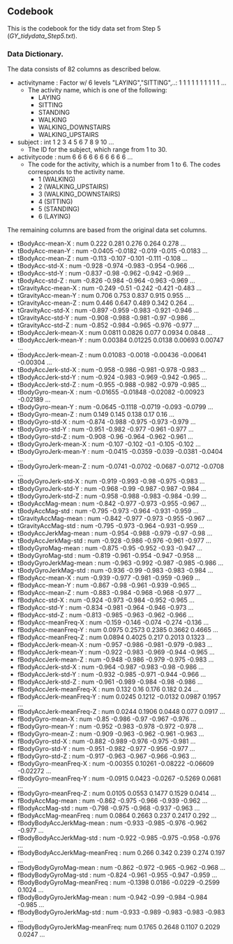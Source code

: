 ## Codebook

This is the codebook for the tidy data set from Step 5 (_GY_tidydata_Step5.txt_).

### Data Dictionary.
The data consists of 82 columns as described below.

- activityname                 : Factor w/ 6 levels "LAYING","SITTING",..: 1 1 1 1 1 1 1 1 1 1 ...
  - The activity name, which is one of the following:
    - LAYING
    - SITTING
    - STANDING
    - WALKING
    - WALKING_DOWNSTAIRS
    - WALKING_UPSTAIRS
- subject                      : int  1 2 3 4 5 6 7 8 9 10 ...
  - The ID for the subject, which range from 1 to 30.
- activitycode                 : num  6 6 6 6 6 6 6 6 6 6 ...
  - The code for the activity, which is a number from 1 to 6. The codes corresponds to the activity name.
    - 1 (WALKING)
    - 2 (WALKING_UPSTAIRS)
    - 3 (WALKING_DOWNSTAIRS)
    - 4 (SITTING)
    - 5 (STANDING)
    - 6 (LAYING)

The remaining columns are based from the original data set columns.

- tBodyAcc-mean-X              : num  0.222 0.281 0.276 0.264 0.278 ...
- tBodyAcc-mean-Y              : num  -0.0405 -0.0182 -0.019 -0.015 -0.0183 ...
- tBodyAcc-mean-Z              : num  -0.113 -0.107 -0.101 -0.111 -0.108 ...
- tBodyAcc-std-X               : num  -0.928 -0.974 -0.983 -0.954 -0.966 ...
- tBodyAcc-std-Y               : num  -0.837 -0.98 -0.962 -0.942 -0.969 ...
- tBodyAcc-std-Z               : num  -0.826 -0.984 -0.964 -0.963 -0.969 ...
- tGravityAcc-mean-X           : num  -0.249 -0.51 -0.242 -0.421 -0.483 ...
- tGravityAcc-mean-Y           : num  0.706 0.753 0.837 0.915 0.955 ...
- tGravityAcc-mean-Z           : num  0.446 0.647 0.489 0.342 0.264 ...
- tGravityAcc-std-X            : num  -0.897 -0.959 -0.983 -0.921 -0.946 ...
- tGravityAcc-std-Y            : num  -0.908 -0.988 -0.981 -0.97 -0.986 ...
- tGravityAcc-std-Z            : num  -0.852 -0.984 -0.965 -0.976 -0.977 ...
- tBodyAccJerk-mean-X          : num  0.0811 0.0826 0.077 0.0934 0.0848 ...
- tBodyAccJerk-mean-Y          : num  0.00384 0.01225 0.0138 0.00693 0.00747 ...
- tBodyAccJerk-mean-Z          : num  0.01083 -0.0018 -0.00436 -0.00641 -0.00304 ...
- tBodyAccJerk-std-X           : num  -0.958 -0.986 -0.981 -0.978 -0.983 ...
- tBodyAccJerk-std-Y           : num  -0.924 -0.983 -0.969 -0.942 -0.965 ...
- tBodyAccJerk-std-Z           : num  -0.955 -0.988 -0.982 -0.979 -0.985 ...
- tBodyGyro-mean-X             : num  -0.01655 -0.01848 -0.02082 -0.00923 -0.02189 ...
- tBodyGyro-mean-Y             : num  -0.0645 -0.1118 -0.0719 -0.093 -0.0799 ...
- tBodyGyro-mean-Z             : num  0.149 0.145 0.138 0.17 0.16 ...
- tBodyGyro-std-X              : num  -0.874 -0.988 -0.975 -0.973 -0.979 ...
- tBodyGyro-std-Y              : num  -0.951 -0.982 -0.977 -0.961 -0.977 ...
- tBodyGyro-std-Z              : num  -0.908 -0.96 -0.964 -0.962 -0.961 ...
- tBodyGyroJerk-mean-X         : num  -0.107 -0.102 -0.1 -0.105 -0.102 ...
- tBodyGyroJerk-mean-Y         : num  -0.0415 -0.0359 -0.039 -0.0381 -0.0404 ...
- tBodyGyroJerk-mean-Z         : num  -0.0741 -0.0702 -0.0687 -0.0712 -0.0708 ...
- tBodyGyroJerk-std-X          : num  -0.919 -0.993 -0.98 -0.975 -0.983 ...
- tBodyGyroJerk-std-Y          : num  -0.968 -0.99 -0.987 -0.987 -0.984 ...
- tBodyGyroJerk-std-Z          : num  -0.958 -0.988 -0.983 -0.984 -0.99 ...
- tBodyAccMag-mean             : num  -0.842 -0.977 -0.973 -0.955 -0.967 ...
- tBodyAccMag-std              : num  -0.795 -0.973 -0.964 -0.931 -0.959 ...
- tGravityAccMag-mean          : num  -0.842 -0.977 -0.973 -0.955 -0.967 ...
- tGravityAccMag-std           : num  -0.795 -0.973 -0.964 -0.931 -0.959 ...
- tBodyAccJerkMag-mean         : num  -0.954 -0.988 -0.979 -0.97 -0.98 ...
- tBodyAccJerkMag-std          : num  -0.928 -0.986 -0.976 -0.961 -0.977 ...
- tBodyGyroMag-mean            : num  -0.875 -0.95 -0.952 -0.93 -0.947 ...
- tBodyGyroMag-std             : num  -0.819 -0.961 -0.954 -0.947 -0.958 ...
- tBodyGyroJerkMag-mean        : num  -0.963 -0.992 -0.987 -0.985 -0.986 ...
- tBodyGyroJerkMag-std         : num  -0.936 -0.99 -0.983 -0.983 -0.984 ...
- fBodyAcc-mean-X              : num  -0.939 -0.977 -0.981 -0.959 -0.969 ...
- fBodyAcc-mean-Y              : num  -0.867 -0.98 -0.961 -0.939 -0.965 ...
- fBodyAcc-mean-Z              : num  -0.883 -0.984 -0.968 -0.968 -0.977 ...
- fBodyAcc-std-X               : num  -0.924 -0.973 -0.984 -0.952 -0.965 ...
- fBodyAcc-std-Y               : num  -0.834 -0.981 -0.964 -0.946 -0.973 ...
- fBodyAcc-std-Z               : num  -0.813 -0.985 -0.963 -0.962 -0.966 ...
- fBodyAcc-meanFreq-X          : num  -0.159 -0.146 -0.074 -0.274 -0.136 ...
- fBodyAcc-meanFreq-Y          : num  0.0975 0.2573 0.2385 0.3662 0.4665 ...
- fBodyAcc-meanFreq-Z          : num  0.0894 0.4025 0.217 0.2013 0.1323 ...
- fBodyAccJerk-mean-X          : num  -0.957 -0.986 -0.981 -0.979 -0.983 ...
- fBodyAccJerk-mean-Y          : num  -0.922 -0.983 -0.969 -0.944 -0.965 ...
- fBodyAccJerk-mean-Z          : num  -0.948 -0.986 -0.979 -0.975 -0.983 ...
- fBodyAccJerk-std-X           : num  -0.964 -0.987 -0.983 -0.98 -0.986 ...
- fBodyAccJerk-std-Y           : num  -0.932 -0.985 -0.971 -0.944 -0.966 ...
- fBodyAccJerk-std-Z           : num  -0.961 -0.989 -0.984 -0.98 -0.986 ...
- fBodyAccJerk-meanFreq-X      : num  0.132 0.16 0.176 0.182 0.24 ...
- fBodyAccJerk-meanFreq-Y      : num  0.0245 0.1212 -0.0132 0.0987 0.1957 ...
- fBodyAccJerk-meanFreq-Z      : num  0.0244 0.1906 0.0448 0.077 0.0917 ...
- fBodyGyro-mean-X             : num  -0.85 -0.986 -0.97 -0.967 -0.976 ...
- fBodyGyro-mean-Y             : num  -0.952 -0.983 -0.978 -0.972 -0.978 ...
- fBodyGyro-mean-Z             : num  -0.909 -0.963 -0.962 -0.961 -0.963 ...
- fBodyGyro-std-X              : num  -0.882 -0.989 -0.976 -0.975 -0.981 ...
- fBodyGyro-std-Y              : num  -0.951 -0.982 -0.977 -0.956 -0.977 ...
- fBodyGyro-std-Z              : num  -0.917 -0.963 -0.967 -0.966 -0.963 ...
- fBodyGyro-meanFreq-X         : num  -0.00355 0.10261 -0.08222 -0.06609 -0.02272 ...
- fBodyGyro-meanFreq-Y         : num  -0.0915 0.0423 -0.0267 -0.5269 0.0681 ...
- fBodyGyro-meanFreq-Z         : num  0.0105 0.0553 0.1477 0.1529 0.0414 ...
- fBodyAccMag-mean             : num  -0.862 -0.975 -0.966 -0.939 -0.962 ...
- fBodyAccMag-std              : num  -0.798 -0.975 -0.968 -0.937 -0.963 ...
- fBodyAccMag-meanFreq         : num  0.0864 0.2663 0.237 0.2417 0.292 ...
- fBodyBodyAccJerkMag-mean     : num  -0.933 -0.985 -0.976 -0.962 -0.977 ...
- fBodyBodyAccJerkMag-std      : num  -0.922 -0.985 -0.975 -0.958 -0.976 ...
- fBodyBodyAccJerkMag-meanFreq : num  0.266 0.342 0.239 0.274 0.197 ...
- fBodyBodyGyroMag-mean        : num  -0.862 -0.972 -0.965 -0.962 -0.968 ...
- fBodyBodyGyroMag-std         : num  -0.824 -0.961 -0.955 -0.947 -0.959 ...
- fBodyBodyGyroMag-meanFreq    : num  -0.1398 0.0186 -0.0229 -0.2599 0.1024 ...
- fBodyBodyGyroJerkMag-mean    : num  -0.942 -0.99 -0.984 -0.984 -0.985 ...
- fBodyBodyGyroJerkMag-std     : num  -0.933 -0.989 -0.983 -0.983 -0.983 ...
- fBodyBodyGyroJerkMag-meanFreq: num  0.1765 0.2648 0.1107 0.2029 0.0247 ...
